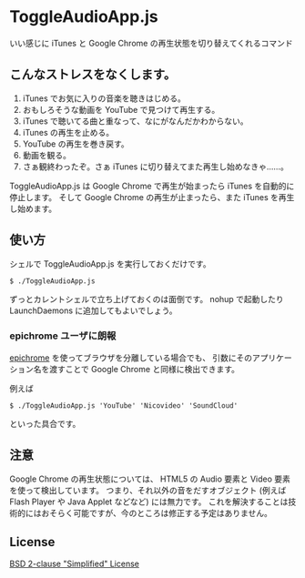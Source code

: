 # ToggleAudioApp.js

いい感じに iTunes と Google Chrome の再生状態を切り替えてくれるコマンド

## こんなストレスをなくします。

1. iTunes でお気に入りの音楽を聴きはじめる。
2. おもしろそうな動画を YouTube で見つけて再生する。
3. iTunes で聴いてる曲と重なって、なにがなんだかわからない。
4. iTunes の再生を止める。
5. YouTube の再生を巻き戻す。
6. 動画を観る。
7. さぁ観終わったぞ。さぁ iTunes に切り替えてまた再生し始めなきゃ……。

ToggleAudioApp.js は Google Chrome で再生が始まったら iTunes を自動的に停止します。
そして Google Chrome の再生が止まったら、また iTunes を再生し始めます。

## 使い方

シェルで ToggleAudioApp.js を実行しておくだけです。

```console
$ ./ToggleAudioApp.js
```

ずっとカレントシェルで立ち上げておくのは面倒です。
nohup で起動したり LaunchDaemons に追加してもよいでしょう。

### epichrome ユーザに朗報

[epichrome](https://github.com/dmarmor/epichrome) を使ってブラウザを分離している場合でも、
引数にそのアプリケーション名を渡すことで Google Chrome と同様に検出できます。

例えば

```console
$ ./ToggleAudioApp.js 'YouTube' 'Nicovideo' 'SoundCloud'
```

といった具合です。

## 注意

Google Chrome の再生状態については、 HTML5 の Audio 要素と Video 要素を使って検出しています。
つまり、それ以外の音をだすオブジェクト (例えば Flash Player や Java Applet などなど) には無力です。
これを解決することは技術的にはおそらく可能ですが、今のところは修正する予定はありません。

## License

[BSD 2-clause "Simplified" License](https://spdx.org/licenses/BSD-2-Clause)
